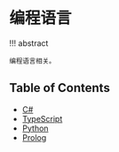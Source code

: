 # 编程语言

!!! abstract

    编程语言相关。

## Table of Contents

- [C#](csharp)
- [TypeScript](typescript)
- [Python](python)
- [Prolog](prolog)